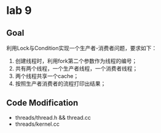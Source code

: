 # lab 9

## Goal

利用Lock与Condition实现一个生产者-消费者问题，要求如下：
1. 创建线程时，利用fork第二个参数作为线程的编号；
2. 共有两个线程，一个生产者线程，一个消费者线程；
3. 两个线程共享一个cache；
4. 按照生产者消费者的流程打印出结果；

## Code Modification

- threads/thread.h && thread.cc
- threads/kernel.cc
